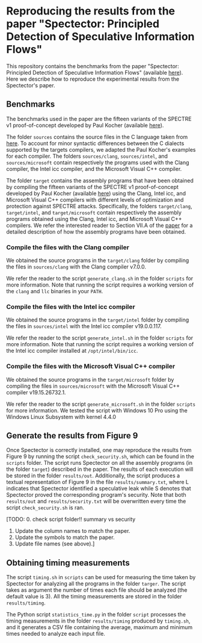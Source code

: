 # Reproducing the results from the paper "Spectector: Principled Detection of Speculative Information Flows"

This repository contains the benchmarks from the paper "Spectector: Principled
Detection of Speculative Information Flows" (available [here](TODO)). Here we
describe how to reproduce the experimental results from the Spectector's paper.

## <a name="benchmarks"></a> Benchmarks

The benchmarks used in the paper are the fifteen variants of the SPECTRE v1
proof-of-concept developed by Paul Kocher (available [here](https://www.paulkocher.com/doc/MicrosoftCompilerSpectreMitigation.html)).

The folder `sources` contains the source files in the C language taken from
[here](https://www.paulkocher.com/doc/MicrosoftCompilerSpectreMitigation.html).
To account for minor syntactic differences between the C dialects supported by
the targets compilers, we adapted the Paul Kocher's examples for each compiler.
The folders `sources/clang`, `sources/intel`, and `sources/microsoft` contain
respectively the programs used with the Clang compiler, the Intel icc compiler,
and the Microsoft Visual C++ compiler.

The folder `target` contains the assembly programs that have been obtained by
compiling the fifteen variants of the SPECTRE v1 proof-of-concept developed by
Paul Kocher (available
[here](https://www.paulkocher.com/doc/MicrosoftCompilerSpectreMitigation.html))
using the Clang, Intel icc, and Microsoft Visual C++ compilers with different
levels of optimization and protection against SPECTRE attacks. Specifically, the
folders `target/clang`, `target/intel`, and `target/microsoft` contain
respectively the assembly programs obtained using the Clang, Intel icc, and
Microsoft Visual C++ compilers. We refer the interested reader to Section VII.A
of the [paper](TODO) for a detailed description of how the assembly programs
have been obtained.

### Compile the files with the Clang compiler

We obtained the source programs in the `target/clang` folder by compiling the
files in `sources/clang` with the Clang compiler v7.0.0. 

We refer the reader to
the script `generate_clang.sh` in the folder `scripts` for more
information. Note that running the script requires a working version of the
`clang` and `llc` binaries in your `PATH`.

### Compile the files with the Intel icc compiler

We obtained the source programs in the `target/intel` folder by
compiling the files in `sources/intel` with the Intel icc compiler
v19.0.0.117.

We refer the reader to the script `generate_intel.sh` in the folder `scripts`
for more information. Note that running the script requires a working version of
the Intel icc compiler installed at `/opt/intel/bin/icc`.

### Compile the files with the Microsoft Visual C++ compiler

We obtained the source programs in the `target/microsoft` folder by
compiling the files in `sources/microsoft` with the Microsoft Visual
C++ compiler v19.15.26732.1.

We refer the reader to the script `generate_microsoft.sh` in the folder
`scripts` for more information. We tested the script with Windows 10 Pro using
the Windows Linux Subsystem with kernel 4.4.0



## Generate the results from Figure 9

Once Spectector is correctly installed, one may reproduce the results from
Figure 9 by running the script `check_security.sh`, which can be found in the
`scripts` folder.
The script runs Spectector on all the assembly programs (in the folder `target`)
described in the paper.
The results of each execution will be stored in the folder `results/out`.
Additionally, the script produces a textual representation of Figure 9 in the
file `results/summary.txt`, where L indicates that Spectector identified a
speculative leak while S denotes that Spectector proved the corresponding program's
security.
Note that both `results/out` and `results/security.txt` will be overwritten every
time the script `check_security.sh` is ran.

[TODO:
0. check script folder!! summary vs  security
1. Update the column names to match the paper.
2. Update the symbols to match the paper.
3. Update file names (see above).]

## Obtaining timing measurements

The script `timing.sh` in `scripts` can be used for measuring the time
taken by Spectector for analyzing all the programs in the folder `targer`.
The script takes as argument the number of times each file should be analyzed
(the default value is 3). All the timing measurements are stored in the folder
`results/timing`.

The Python script `statistics_time.py` in the folder `script` processes
the timing measurements in the folder `results/timing` produced by `timing.sh`,
and it generates a CSV file containing the average, maximum and minimum times needed
to analyze each input file.